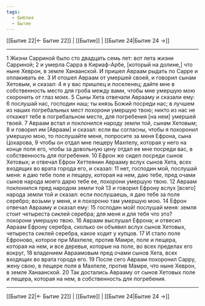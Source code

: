 ```yaml
---
tags:
  - Библия
  - Бытие
---
```

[[Бытие 22|← Бытие 22]] | [[Бытие]] | [[Бытие 24|Бытие 24 →]]

---
1 Жизни Сарриной было сто двадцать семь лет: вот лета жизни Сарриной;
2 и умерла Сарра в Кириаф-Арбе, [который на долине,] что ныне Хеврон, в земле Ханаанской. И пришел Авраам рыдать по Сарре и оплакивать ее.
3 И отошел Авраам от умершей своей, и говорил сынам Хетовым, и сказал:
4 я у вас пришлец и поселенец; дайте мне в собственность место для гроба между вами, чтобы мне умершую мою схоронить от глаз моих.
5 Сыны Хета отвечали Аврааму и сказали ему:
6 послушай нас, господин наш; ты князь Божий посреди нас; в лучшем из наших погребальных мест похорони умершую твою; никто из нас не откажет тебе в погребальном месте, для погребения [на нем] умершей твоей.
7 Авраам встал и поклонился народу земли той, сынам Хетовым;
8 и говорил им [Авраам] и сказал: если вы согласны, чтобы я похоронил умершую мою, то послушайте меня, попросите за меня Ефрона, сына Цохарова,
9 чтобы он отдал мне пещеру Махпелу, которая у него на конце поля его, чтобы за довольную цену отдал ее мне посреди вас, в собственность для погребения.
10 Ефрон же сидел посреди сынов Хетовых; и отвечал Ефрон Хеттеянин Аврааму вслух сынов Хета, всех входящих во врата города его, и сказал:
11 нет, господин мой, послушай меня: я даю тебе поле и пещеру, которая на нем, даю тебе, пред очами сынов народа моего дарю тебе ее, похорони умершую твою.
12 Авраам поклонился пред народом земли той
13 и говорил Ефрону вслух [всего] народа земли той и сказал: если послушаешь, я даю тебе за поле серебро; возьми у меня, и я похороню там умершую мою.
14 Ефрон отвечал Аврааму и сказал ему:
15 господин мой! послушай меня: земля стоит четыреста сиклей серебра; для меня и для тебя что это? похорони умершую твою.
16 Авраам выслушал Ефрона; и отвесил Авраам Ефрону серебра, сколько он объявил вслух сынов Хетовых, четыреста сиклей серебра, какое ходит у купцов.
17 И стало поле Ефроново, которое при Махпеле, против Мамре, поле и пещера, которая на нем, и все деревья, которые на поле, во всех пределах его вокруг,
18 владением Авраамовым пред очами сынов Хета, всех входящих во врата города его.
19 После сего Авраам похоронил Сарру, жену свою, в пещере поля в Махпеле, против Мамре, что ныне Хеврон, в земле Ханаанской.
20 Так достались Аврааму от сынов Хетовых поле и пещера, которая на нем, в собственность для погребения.

---
[[Бытие 22|← Бытие 22]] | [[Бытие]] | [[Бытие 24|Бытие 24 →]]